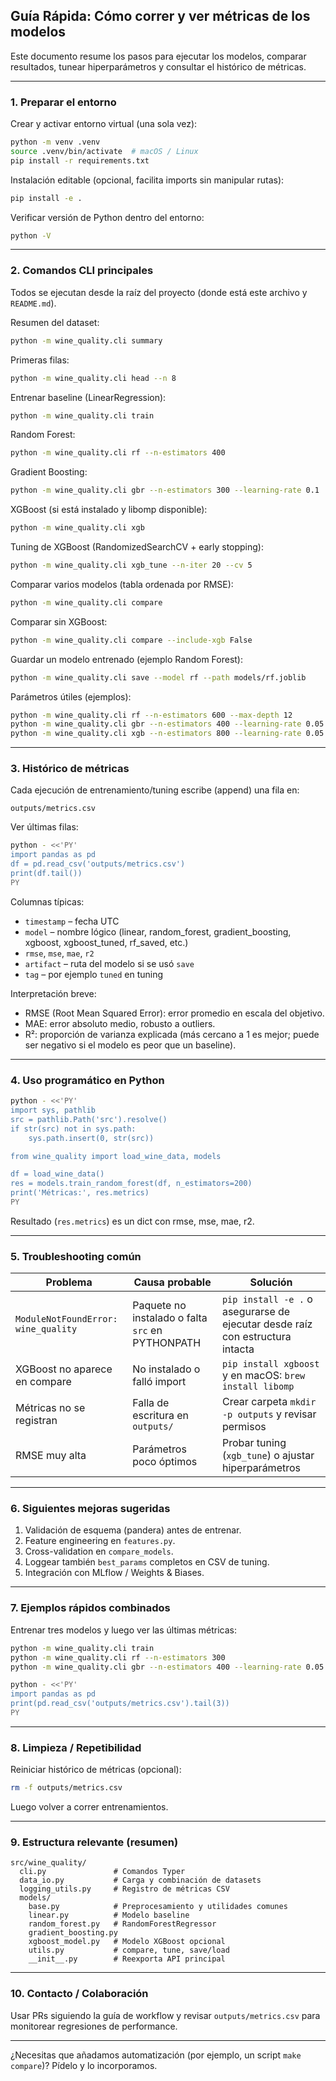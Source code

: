 ## Guía Rápida: Cómo correr y ver métricas de los modelos

Este documento resume los pasos para ejecutar los modelos, comparar resultados, tunear hiperparámetros y consultar el histórico de métricas.

---

### 1. Preparar el entorno

Crear y activar entorno virtual (una sola vez):
```zsh
python -m venv .venv
source .venv/bin/activate  # macOS / Linux
pip install -r requirements.txt
```

Instalación editable (opcional, facilita imports sin manipular rutas):
```zsh
pip install -e .
```

Verificar versión de Python dentro del entorno:
```zsh
python -V
```

---

### 2. Comandos CLI principales

Todos se ejecutan desde la raíz del proyecto (donde está este archivo y `README.md`).

Resumen del dataset:
```zsh
python -m wine_quality.cli summary
```

Primeras filas:
```zsh
python -m wine_quality.cli head --n 8
```

Entrenar baseline (LinearRegression):
```zsh
python -m wine_quality.cli train
```

Random Forest:
```zsh
python -m wine_quality.cli rf --n-estimators 400
```

Gradient Boosting:
```zsh
python -m wine_quality.cli gbr --n-estimators 300 --learning-rate 0.1
```

XGBoost (si está instalado y libomp disponible):
```zsh
python -m wine_quality.cli xgb
```

Tuning de XGBoost (RandomizedSearchCV + early stopping):
```zsh
python -m wine_quality.cli xgb_tune --n-iter 20 --cv 5
```

Comparar varios modelos (tabla ordenada por RMSE):
```zsh
python -m wine_quality.cli compare
```

Comparar sin XGBoost:
```zsh
python -m wine_quality.cli compare --include-xgb False
```

Guardar un modelo entrenado (ejemplo Random Forest):
```zsh
python -m wine_quality.cli save --model rf --path models/rf.joblib
```

Parámetros útiles (ejemplos):
```zsh
python -m wine_quality.cli rf --n-estimators 600 --max-depth 12
python -m wine_quality.cli gbr --n-estimators 400 --learning-rate 0.05 --subsample 0.8
python -m wine_quality.cli xgb --n-estimators 800 --learning-rate 0.05 --max-depth 7
```

---

### 3. Histórico de métricas

Cada ejecución de entrenamiento/tuning escribe (append) una fila en:
```
outputs/metrics.csv
```

Ver últimas filas:
```zsh
python - <<'PY'
import pandas as pd
df = pd.read_csv('outputs/metrics.csv')
print(df.tail())
PY
```

Columnas típicas:
* `timestamp` – fecha UTC
* `model` – nombre lógico (linear, random_forest, gradient_boosting, xgboost, xgboost_tuned, rf_saved, etc.)
* `rmse`, `mse`, `mae`, `r2`
* `artifact` – ruta del modelo si se usó `save`
* `tag` – por ejemplo `tuned` en tuning

Interpretación breve:
* RMSE (Root Mean Squared Error): error promedio en escala del objetivo.
* MAE: error absoluto medio, robusto a outliers.
* R²: proporción de varianza explicada (más cercano a 1 es mejor; puede ser negativo si el modelo es peor que un baseline).

---

### 4. Uso programático en Python

```zsh
python - <<'PY'
import sys, pathlib
src = pathlib.Path('src').resolve()
if str(src) not in sys.path:
    sys.path.insert(0, str(src))

from wine_quality import load_wine_data, models

df = load_wine_data()
res = models.train_random_forest(df, n_estimators=200)
print('Métricas:', res.metrics)
PY
```

Resultado (`res.metrics`) es un dict con rmse, mse, mae, r2.

---

### 5. Troubleshooting común

| Problema | Causa probable | Solución |
|----------|----------------|----------|
| `ModuleNotFoundError: wine_quality` | Paquete no instalado o falta `src` en PYTHONPATH | `pip install -e .` o asegurarse de ejecutar desde raíz con estructura intacta |
| XGBoost no aparece en compare | No instalado o falló import | `pip install xgboost` y en macOS: `brew install libomp` |
| Métricas no se registran | Falla de escritura en `outputs/` | Crear carpeta `mkdir -p outputs` y revisar permisos |
| RMSE muy alta | Parámetros poco óptimos | Probar tuning (`xgb_tune`) o ajustar hiperparámetros |

---

### 6. Siguientes mejoras sugeridas
1. Validación de esquema (pandera) antes de entrenar.
2. Feature engineering en `features.py`.
3. Cross-validation en `compare_models`.
4. Loggear también `best_params` completos en CSV de tuning.
5. Integración con MLflow / Weights & Biases.

---

### 7. Ejemplos rápidos combinados

Entrenar tres modelos y luego ver las últimas métricas:
```zsh
python -m wine_quality.cli train
python -m wine_quality.cli rf --n-estimators 300
python -m wine_quality.cli gbr --n-estimators 400 --learning-rate 0.05

python - <<'PY'
import pandas as pd
print(pd.read_csv('outputs/metrics.csv').tail(3))
PY
```

---

### 8. Limpieza / Repetibilidad
Reiniciar histórico de métricas (opcional):
```zsh
rm -f outputs/metrics.csv
```
Luego volver a correr entrenamientos.

---

### 9. Estructura relevante (resumen)
```
src/wine_quality/
  cli.py               # Comandos Typer
  data_io.py           # Carga y combinación de datasets
  logging_utils.py     # Registro de métricas CSV
  models/
    base.py            # Preprocesamiento y utilidades comunes
    linear.py          # Modelo baseline
    random_forest.py   # RandomForestRegressor
    gradient_boosting.py
    xgboost_model.py   # Modelo XGBoost opcional
    utils.py           # compare, tune, save/load
    __init__.py        # Reexporta API principal
```

---

### 10. Contacto / Colaboración
Usar PRs siguiendo la guía de workflow y revisar `outputs/metrics.csv` para monitorear regresiones de performance.

---

¿Necesitas que añadamos automatización (por ejemplo, un script `make compare`)? Pídelo y lo incorporamos.
